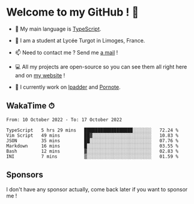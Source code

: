 # Welcome to my GitHub ! 🌃

- 🔭 My main language is [TypeScript](https://www.typescriptlang.org/).

- 🌱 I am a student at Lycée Turgot in Limoges, France.

- 📫 Need to contact me ? Send me <a href="mailto:mikkel@milescode.dev">a mail</a> !

- 💻 All my projects are open-source so you can see them all right here and on <a href="https://www.vexcited.ml">my website</a> !

- 👀 I currently work on [lpadder](https://github.com/Vexcited/lpadder) and [Pornote](https://github.com/Vexcited/Pornote).

## WakaTime ⏱

<!--START_SECTION:waka-->

```text
From: 10 October 2022 - To: 17 October 2022

TypeScript   5 hrs 29 mins   ██████████████████░░░░░░░   72.24 %
Vim Script   49 mins         ██▓░░░░░░░░░░░░░░░░░░░░░░   10.83 %
JSON         35 mins         ██░░░░░░░░░░░░░░░░░░░░░░░   07.76 %
Markdown     16 mins         █░░░░░░░░░░░░░░░░░░░░░░░░   03.55 %
Bash         12 mins         ▓░░░░░░░░░░░░░░░░░░░░░░░░   02.83 %
INI          7 mins          ▒░░░░░░░░░░░░░░░░░░░░░░░░   01.59 %
```

<!--END_SECTION:waka-->

## Sponsors

I don't have any sponsor actually, come back later if you want to sponsor me !
